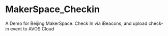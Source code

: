 MakerSpace_Checkin
==================

A Demo for Beijing MakerSpace. Check In via iBeacons, and upload check-in event to AVOS Cloud
